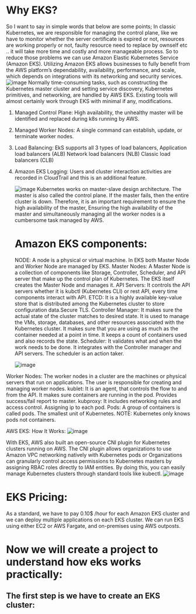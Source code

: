 Why EKS?
=========
So I want to say in simple words that below are some points;
In classic Kubernetes, we are responsible for managing the control plane, 
like we have to monitor whether the server certificate is expired or not,
resources are working properly or not, faulty resource need to replace by ownself etc ..
it will take more time and costly and more manageable process.
So to reduce those problems we can use Amazon Elastic Kubernetes Service (Amazon EKS).
Utilizing Amazon EKS allows businesses to fully benefit from the AWS platform’s dependability, availability, performance,
and scale, which depends on integrations with its networking and security services.
![image](https://github.com/ghoshraja9860/learning/assets/111753645/ed2e8e4d-aeb1-4e41-af72-0e458e3689d4)
Normally time-consuming tasks, such as constructing the Kubernetes master cluster and setting service discovery, Kubernetes primitives, 
and networking, are handled by AWS EKS. Existing tools will almost certainly work through EKS with minimal if any, modifications.
1. Managed Control Plane:
   High availability, the unhealthy master will be identified and replaced during k8s running by AWS.
2. Managed Worker Nodes:
   A single command can establish, update, or terminate worker nodes.
3. Load Balancing:
   EkS supports all 3 types of load balancers,
           Application load balancers (ALB)
           Network load balancers (NLB)
           Classic load balancers (CLB)
4. Amazon EKS Logging:
   Users and cluster interaction activities are recorded in CloudTrail and this is an additional feature.

   ![image](https://github.com/ghoshraja9860/learning/assets/111753645/4beb3d44-fcaf-4e0a-8a6c-cbd72d3f033c)
   Kubernetes works on master-slave design architecture. The master is also called the control plane.
   If the master fails, then the entire cluster is down. Therefore, it is an important requirement to ensure the high availability of the master,
   Ensuring the high availability of the master and simultaneously managing all the worker nodes is a cumbersome task managed by AWS.  


   Amazon EKS components:
   ======================

   NODE: A node is a physical or virtual machine.
         In EKS both Master Node and Worker Node are managed by EKS.
         Master Nodes: A Master Node is a collection of components like Storage, Controller, Scheduler, and API server that make up the control plan of Kubernetes.
         The EKS itself creates the Master Node and manages it.
         API Servers: It controls the API servers whether it is kubctl (Kubernetes CLI) or rest API, every time components interact with API.
         ETCD: It is a highly available key-value store that is distributed among the Kubernetes cluster to store configuration data.Secure TLS.
         Controller Manager: It makes sure the actual state of the cluster matches to desired state. It is used to manage the VMs, storage, databases,
         and other resources associated with the Kubernetes cluster.
         It makes sure that you are using as much as the container needed at a point in time. It keeps a count of containers used and also records the state.
         Scheduler: It validates what and when the work needs to be done. It integrates with the Controller manager and API servers. The scheduler is an action taker.

   ![image](https://github.com/ghoshraja9860/learning/assets/111753645/2386c7d8-1ecc-469c-a63d-5462bf8349b6)
   
Worker Nodes: The worker nodes in a cluster are the machines or physical servers that run on applications. The user is responsible for creating and managing worker nodes.
kublet: It is an agent, that controls the flow to and  from the API. It makes sure containers are running in the pod. Provides success/fail report to master.
kubproxy: It includes networking rules and access control. Assigning ip to each pod.
Pods: A group of containers is called pods. The smallest unit of Kubernetes. NOTE: Kubernetes only knows pods not containers.

AWS EKS: How It Works: 
![image](https://github.com/ghoshraja9860/learning/assets/111753645/9031af3d-dce7-4e30-a7f4-3e498fcd1913)

With EKS, AWS also built an open-source CNI plugin for Kubernetes clusters running on AWS. The CNI plugin allows organizations
to use Amazon VPC networking natively with Kubernetes pods
or
Organizations can granularly control access permissions to Kubernetes masters by assigning RBAC roles directly to IAM entities.
By doing this, you can easily manage Kubernetes clusters through standard tools like kubectl.
![image](https://github.com/ghoshraja9860/learning/assets/111753645/0d7471f6-dedc-446e-bcae-76f465ab6a89)


EKS Pricing:
===============
 
As a standard, we have to pay 0.10$ /hour for each Amazon EKS cluster and we can deploy multiple applications on each EKS cluster.
We can run EKS using either EC2 or AWS Fargate, and on-premises using AWS outposts.

Now we will create a project to understand how eks works practically:
=======================================================================

The first step is we have to create an EKS cluster:
------------------------------------------------

   
